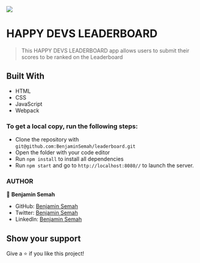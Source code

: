![](https://img.shields.io/badge/Microverse-blueviolet)

# HAPPY DEVS LEADERBOARD

>This HAPPY DEVS LEADERBOARD app allows users to submit their scores to be ranked on the Leaderboard


## Built With

- HTML
- CSS
- JavaScript
- Webpack

### To get a local copy, run the following steps:

- Clone the repository with `git@github.com:BenjaminSemah/leaderboard.git`
- Open the folder with your code editor
- Run `npm install` to install all dependencies
- Run `npm start` and go to `http://localhost:8080//` to launch the server.

### AUTHOR

👤 **Benjamin Semah**

- GitHub: [Benjamin Semah](https://github.com/BenjaminSemah)
- Twitter: [Benjamin Semah](https://twitter.com/BenjaminSemah)
- LinkedIn: [Benjamin Semah](https://www.linkedin.com/in/benjaminsemah/)


## Show your support

Give a ⭐️ if you like this project!